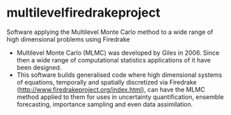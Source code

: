 # multilevelfiredrakeproject
Software applying the Multilevel Monte Carlo method to a wide range of high dimensional problems using Firedrake

- Multilevel Monte Carlo (MLMC) was developed by Giles in 2006. Since then a wide range of computational statistics applications of it have been designed. 
- This software builds generalised code where high dimensional systems of equations, temporally and spatially discretized via Firedrake (http://www.firedrakeproject.org/index.html), can have the MLMC method applied to them for uses in uncertainty quantification, ensemble forecasting, importance sampling and even data assimilation. 
